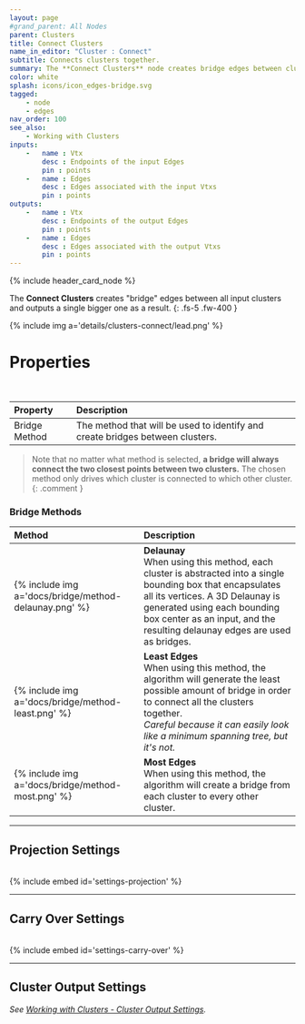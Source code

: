 ```yaml
---
layout: page
#grand_parent: All Nodes
parent: Clusters
title: Connect Clusters
name_in_editor: "Cluster : Connect"
subtitle: Connects clusters together.
summary: The **Connect Clusters** node creates bridge edges between clusters using methods like Delaunay, Least Edges, or Most Edges, always connecting the closest points between clusters to form a larger, unified cluster.
color: white
splash: icons/icon_edges-bridge.svg
tagged: 
    - node
    - edges
nav_order: 100
see_also: 
    - Working with Clusters
inputs:
    -   name : Vtx
        desc : Endpoints of the input Edges
        pin : points
    -   name : Edges
        desc : Edges associated with the input Vtxs
        pin : points
outputs:
    -   name : Vtx
        desc : Endpoints of the output Edges
        pin : points
    -   name : Edges
        desc : Edges associated with the output Vtxs
        pin : points
---
```


{% include header_card_node %}

The **Connect Clusters** creates "bridge" edges between all input clusters and outputs a single bigger one as a result.
{: .fs-5 .fw-400 } 

{% include img a='details/clusters-connect/lead.png' %}

# Properties
<br>

| Property       | Description          |
|:-------------|:------------------|
| Bridge Method           | The method that will be used to identify and create bridges between clusters.|

> Note that no matter what method is selected, **a bridge will always connect the two closest points between two clusters.**  The chosen method only drives which cluster is connected to which other cluster.
{: .comment }

### Bridge Methods

| Method       | Description          |
|:-------------|:------------------|
| {% include img a='docs/bridge/method-delaunay.png' %}           | **Delaunay**<br>When using this method, each cluster is abstracted into a single bounding box that encapsulates all its vertices. A 3D Delaunay is generated using each bounding box center as an input, and the resulting delaunay edges are used as bridges.|
| {% include img a='docs/bridge/method-least.png' %}           | **Least Edges**<br>When using this method, the algorithm will generate the least possible amount of bridge in order to connect all the clusters together.<br>*Careful because it can easily look like a minimum spanning tree, but it's not.*|
| {% include img a='docs/bridge/method-most.png' %}           | **Most Edges**<br>When using this method, the algorithm will create a bridge from each cluster to every other cluster.|


---
## Projection Settings
<br>
{% include embed id='settings-projection' %}


---
## Carry Over Settings
<br>
{% include embed id='settings-carry-over' %}


---
## Cluster Output Settings
*See [Working with Clusters - Cluster Output Settings](/PCGExtendedToolkit/doc-general/working-with-clusters.html#cluster-output-settings).*